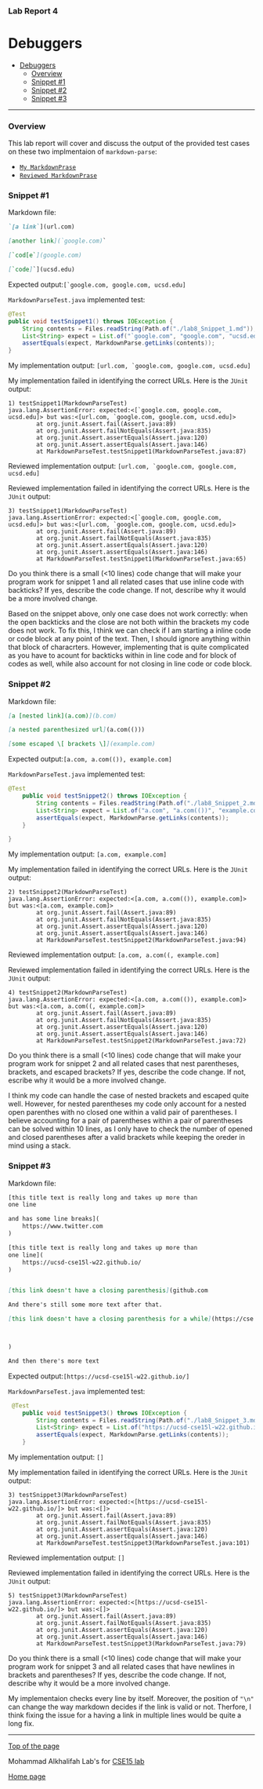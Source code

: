 ### Lab Report 4

# Debuggers

- [Debuggers](#debuggers)
    - [Overview](#overview)
    - [Snippet \#1](#snippet-1)
    - [Snippet \#2](#snippet-2)
    - [Snippet \#3](#snippet-3)

---

### Overview

This lab report will cover and discuss the output of the provided test cases on these two implmentaion of `markdown-parse`:

- [`My MarkdownPrase`](https://github.com/Mkhlf/markdown-parse)
- [`Reviewed MarkdownPrase`](https://github.com/m1ma0314/markdown-parse)

### Snippet \#1

Markdown file:

```markdown
`[a link`](url.com)

[another link](`google.com)`

[`cod[e`](google.com)

[`code]`](ucsd.edu)
```

Expected output:```[`google.com, google.com, ucsd.edu]```

```MarkdownParseTest.java``` implemented test:

```java
@Test
public void testSnippet1() throws IOException {
    String contents = Files.readString(Path.of("./lab8_Snippet_1.md"));
    List<String> expect = List.of("`google.com", "google.com", "ucsd.edu");
    assertEquals(expect, MarkdownParse.getLinks(contents));
}
```

My implementation output: ```[url.com, `google.com, google.com, ucsd.edu]```

My implementation failed in identifying the correct URLs. Here is the ```JUnit``` output:

```shell
1) testSnippet1(MarkdownParseTest)
java.lang.AssertionError: expected:<[`google.com, google.com, ucsd.edu]> but was:<[url.com, `google.com, google.com, ucsd.edu]>
        at org.junit.Assert.fail(Assert.java:89)
        at org.junit.Assert.failNotEquals(Assert.java:835)
        at org.junit.Assert.assertEquals(Assert.java:120)
        at org.junit.Assert.assertEquals(Assert.java:146)
        at MarkdownParseTest.testSnippet1(MarkdownParseTest.java:87)
```

Reviewed implementation output: ```[url.com, `google.com, google.com, ucsd.edu]```

Reviewed implementation failed in identifying the correct URLs. Here is the ```JUnit``` output:

```shell
3) testSnippet1(MarkdownParseTest)
java.lang.AssertionError: expected:<[`google.com, google.com, ucsd.edu]> but was:<[url.com, `google.com, google.com, ucsd.edu]>
        at org.junit.Assert.fail(Assert.java:89)
        at org.junit.Assert.failNotEquals(Assert.java:835)
        at org.junit.Assert.assertEquals(Assert.java:120)
        at org.junit.Assert.assertEquals(Assert.java:146)
        at MarkdownParseTest.testSnippet1(MarkdownParseTest.java:65)
```

Do you think there is a small (<10 lines) code change that will make your program work for snippet 1 and all related cases that use inline code with backticks? If yes, describe the code change. If not, describe why it would be a more involved change.

Based on the snippet above, only one case does not work correctly: when the open backticks and the close are not both within the brackets my code does not work. To fix this, I think we can check if I am starting a inline code or code block at any point of the text. Then, I should ignore anything within that block of characrters. However, implementing that is quite complicated as you have to acount for backticks within in line code and for block of codes as well, while also account for not closing in line code or code block.

### Snippet \#2

Markdown file:

```markdown
[a [nested link](a.com)](b.com)

[a nested parenthesized url](a.com(()))

[some escaped \[ brackets \]](example.com)
```

Expected output:```[a.com, a.com(()), example.com]```

```MarkdownParseTest.java``` implemented test:

```java
@Test
    public void testSnippet2() throws IOException {
        String contents = Files.readString(Path.of("./lab8_Snippet_2.md"));
        List<String> expect = List.of("a.com", "a.com(())", "example.com");
        assertEquals(expect, MarkdownParse.getLinks(contents));
    }

}
```

My implementation output: ```[a.com, example.com]```

My implementation failed in identifying the correct URLs. Here is the ```JUnit``` output:

```shell
2) testSnippet2(MarkdownParseTest)
java.lang.AssertionError: expected:<[a.com, a.com(()), example.com]> but was:<[a.com, example.com]>
        at org.junit.Assert.fail(Assert.java:89)
        at org.junit.Assert.failNotEquals(Assert.java:835)
        at org.junit.Assert.assertEquals(Assert.java:120)
        at org.junit.Assert.assertEquals(Assert.java:146)
        at MarkdownParseTest.testSnippet2(MarkdownParseTest.java:94)
```

Reviewed implementation output: ```[a.com, a.com((, example.com]```

Reviewed implementation failed in identifying the correct URLs. Here is the ```JUnit``` output:

```shell
4) testSnippet2(MarkdownParseTest)
java.lang.AssertionError: expected:<[a.com, a.com(()), example.com]> but was:<[a.com, a.com((, example.com]>
        at org.junit.Assert.fail(Assert.java:89)
        at org.junit.Assert.failNotEquals(Assert.java:835)
        at org.junit.Assert.assertEquals(Assert.java:120)
        at org.junit.Assert.assertEquals(Assert.java:146)
        at MarkdownParseTest.testSnippet2(MarkdownParseTest.java:72)
```

Do you think there is a small (<10 lines) code change that will make your program work for snippet 2 and all related cases that nest parentheses, brackets, and escaped brackets? If yes, describe the code change. If not, escribe why it would be a more involved change.

I think my code can handle the case of nested brackets and escaped quite well. However, for nested parentheses my code only account for a nested open parenthes with no closed one within a valid pair of parentheses. I believe accounting for a pair of parentheses within a pair of parentheses can be solved within 10 lines, as I only have to check the number of opened and closed parentheses after a valid brackets while keeping the oreder in mind using a stack.

### Snippet \#3

Markdown file:

```markdown
[this title text is really long and takes up more than 
one line

and has some line breaks](
    https://www.twitter.com
)

[this title text is really long and takes up more than 
one line](
    https://ucsd-cse15l-w22.github.io/
)


[this link doesn't have a closing parenthesis](github.com

And there's still some more text after that.

[this link doesn't have a closing parenthesis for a while](https://cse.ucsd.edu/



)

And then there's more text
```

Expected output:```[https://ucsd-cse15l-w22.github.io/]```

```MarkdownParseTest.java``` implemented test:

```java
 @Test
    public void testSnippet3() throws IOException {
        String contents = Files.readString(Path.of("./lab8_Snippet_3.md"));
        List<String> expect = List.of("https://ucsd-cse15l-w22.github.io/");
        assertEquals(expect, MarkdownParse.getLinks(contents));
    }

```

My implementation output: ```[]```

My implementation failed in identifying the correct URLs. Here is the ```JUnit``` output:

```shell
3) testSnippet3(MarkdownParseTest)
java.lang.AssertionError: expected:<[https://ucsd-cse15l-w22.github.io/]> but was:<[]>
        at org.junit.Assert.fail(Assert.java:89)
        at org.junit.Assert.failNotEquals(Assert.java:835)
        at org.junit.Assert.assertEquals(Assert.java:120)
        at org.junit.Assert.assertEquals(Assert.java:146)
        at MarkdownParseTest.testSnippet3(MarkdownParseTest.java:101)
```

Reviewed implementation output: ```[]```

Reviewed implementation failed in identifying the correct URLs. Here is the ```JUnit``` output:

```shell
5) testSnippet3(MarkdownParseTest)
java.lang.AssertionError: expected:<[https://ucsd-cse15l-w22.github.io/]> but was:<[]>
        at org.junit.Assert.fail(Assert.java:89)
        at org.junit.Assert.failNotEquals(Assert.java:835)
        at org.junit.Assert.assertEquals(Assert.java:120)
        at org.junit.Assert.assertEquals(Assert.java:146)
        at MarkdownParseTest.testSnippet3(MarkdownParseTest.java:79)
```

Do you think there is a small (<10 lines) code change that will make your program work for snippet 3 and all related cases that have newlines in brackets and parentheses? If yes, describe the code change. If not, describe why it would be a more involved change.

My implementaion checks every line by itself. Moreover, the position of ```"\n"``` can change the way markdown decides if the link is valid or not.  Therfore, I think fixing the issue for a having a link in multiple lines would be quite a long fix.

---

[Top of the page](#debuggers)

Mohammad Alkhalifah Lab's for [CSE15 lab](https://ucsd-cse15l-w22.github.io/)

[Home page](index.md)
